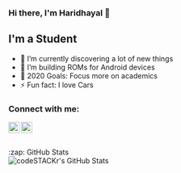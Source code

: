 ### Hi there, I'm Haridhayal 👋


## I'm a Student


- 🌱 I’m currently discovering a lot of new things
- 👯 I’m building ROMs for Android devices
- 🥅 2020 Goals: Focus more on academics
- ⚡ Fun fact: I love Cars

### Connect with me:


[<img align="left" alt="Haridhayal | XDA" width="22px" src="https://cdn.jsdelivr.net/npm/simple-icons@3.11.0/icons/xdadevelopers.svg" />][xda]
[<img align="left" alt="Haridhayal | Telegram" width="22px" src="https://cdn.jsdelivr.net/npm/simple-icons@3.11.0/icons/telegram.svg" />][telegram]

<br />
<br />
<br />

<summary>:zap: GitHub Stats</summary>

<img align="left" alt="codeSTACKr's GitHub Stats" src="https://github-readme-stats.vercel.app/api?username=haridhayal11&show_icons=true&hide_border=true" />


[xda]: https://forum.xda-developers.com/member.php?u=9053429
[telegram]: https://t.me/haridhayal
